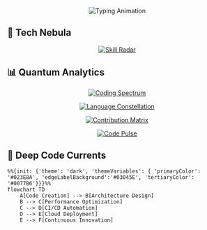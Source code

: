 <p align="center">
  <img src="https://readme-typing-svg.demolab.com?font=Roboto+Mono&weight=600&size=30&duration=4000&pause=1000&color=00B4D8&background=0D111700&center=true&vCenter=true&width=800&height=60&lines=%E2%9A%99%EF%B8%8F+Full-Stack+Architect;%F0%9F%8C%90+Cloud+Conqueror;%F0%9F%94%A5+Performance+Alchemist" alt="Typing Animation" />
</p>

## 🌌 Tech Nebula

<div align="center">

[![Skill Radar](https://skillicons.dev/icons?i=ts,nextjs,react,nodejs,aws,docker,mongodb,postgres,graphql,tailwind,redux,threejs&theme=dark&perline=6)](https://skillicons.dev)

</div>

## 📊 Quantum Analytics

<div align="center">

[![Coding Spectrum](https://github-readme-stats.vercel.app/api?username=tigermursa&show_icons=true&theme=blueberry&hide_border=true&bg_color=0D1117&title_color=00B4D8&icon_color=48CAE4)](https://github.com/tigermursa)

[![Language Constellation](https://github-readme-stats.vercel.app/api/top-langs/?username=tigermursa&layout=compact&theme=blueberry&hide_border=true&bg_color=0D1117&title_color=00B4D8&text_color=90E0EF)](https://github.com/tigermursa)

[![Contribution Matrix](https://raw.githubusercontent.com/tigermursa/tigermursa/output/github-contribution-grid-snake.svg#gh-dark-mode-only)](https://github.com/tigermursa)

[![Code Pulse](https://github-readme-activity-graph.vercel.app/graph?username=tigermursa&theme=blueberry&bg_color=0D1117&hide_border=true&area=true&color=48CAE4)](https://github.com/tigermursa)

</div>

## 🌊 Deep Code Currents

```mermaid
%%{init: {'theme': 'dark', 'themeVariables': { 'primaryColor': '#023E8A', 'edgeLabelBackground':'#03045E', 'tertiaryColor': '#0077B6'}}}%%
flowchart TD
    A[Code Creation] --> B[Architecture Design]
    B --> C[Performance Optimization]
    C --> D[CI/CD Automation]
    D --> E[Cloud Deployment]
    E --> F[Continuous Innovation]

